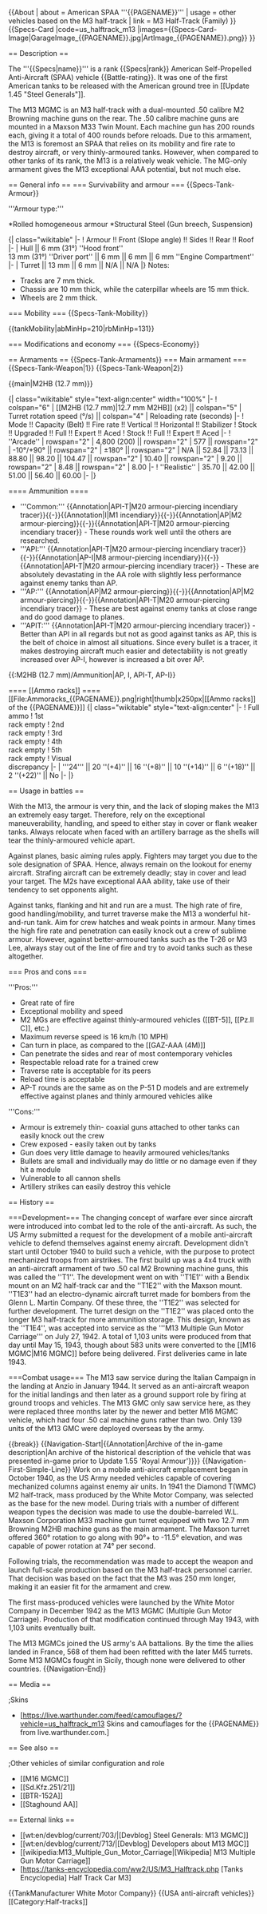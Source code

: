 {{About
| about = American SPAA '''{{PAGENAME}}'''
| usage = other vehicles based on the M3 half-track
| link = M3 Half-Track (Family)
}}
{{Specs-Card
|code=us_halftrack_m13
|images={{Specs-Card-Image|GarageImage_{{PAGENAME}}.jpg|ArtImage_{{PAGENAME}}.png}}
}}

== Description ==
<!-- ''In the description, the first part should be about the history of the creation and combat usage of the vehicle, as well as its key features. In the second part, tell the reader about the ground vehicle in the game. Insert a screenshot of the vehicle, so that if the novice player does not remember the vehicle by name, he will immediately understand what kind of vehicle the article is talking about.'' -->
The '''{{Specs|name}}''' is a rank {{Specs|rank}} American Self-Propelled Anti-Aircraft (SPAA) vehicle {{Battle-rating}}. It was one of the first American tanks to be released with the American ground tree in [[Update 1.45 "Steel Generals"]].

The M13 MGMC is an M3 half-track with a dual-mounted .50 calibre M2 Browning machine guns on the rear. The .50 calibre machine guns are mounted in a Maxson M33 Twin Mount. Each machine gun has 200 rounds each, giving it a total of 400 rounds before reloads. Due to this armament, the M13 is foremost an SPAA that relies on its mobility and fire rate to destroy aircraft, or very thinly-armoured tanks. However, when compared to other tanks of its rank, the M13 is a relatively weak vehicle. The MG-only armament gives the M13 exceptional AAA potential, but not much else.

== General info ==
=== Survivability and armour ===
{{Specs-Tank-Armour}}
<!-- ''Describe armour protection. Note the most well protected and key weak areas. Appreciate the layout of modules as well as the number and location of crew members. Is the level of armour protection sufficient, is the placement of modules helpful for survival in combat? If necessary use a visual template to indicate the most secure and weak zones of the armour.'' -->

'''Armour type:'''

*Rolled homogeneous armour
*Structural Steel (Gun breech, Suspension)

{| class="wikitable"
|-
! Armour !! Front (Slope angle) !! Sides !! Rear !! Roof
|-
| Hull || 6 mm (31°) ''Hood front'' <br>13 mm (31°) ''Driver port'' || 6 mm || 6 mm || 6 mm ''Engine Compartment''
|-
| Turret || 13 mm || 6 mm || N/A || N/A
|}
Notes:

* Tracks are 7 mm thick.
* Chassis are 10 mm thick, while the caterpillar wheels are 15 mm thick.
* Wheels are 2 mm thick.

=== Mobility ===
{{Specs-Tank-Mobility}}
<!-- ''Write about the mobility of the ground vehicle. Estimate the specific power and manoeuvrability, as well as the maximum speed forwards and backwards.'' -->

{{tankMobility|abMinHp=210|rbMinHp=131}}

=== Modifications and economy ===
{{Specs-Economy}}

== Armaments ==
{{Specs-Tank-Armaments}}
=== Main armament ===
{{Specs-Tank-Weapon|1}}
{{Specs-Tank-Weapon|2}}
<!-- ''Give the reader information about the characteristics of the main gun. Assess its effectiveness in a battle based on the reloading speed, ballistics and the power of shells. Do not forget about the flexibility of the fire, that is how quickly the cannon can be aimed at the target, open fire on it and aim at another enemy. Add a link to the main article on the gun: <code><nowiki>{{main|Name of the weapon}}</nowiki></code>. Describe in general terms the ammunition available for the main gun. Give advice on how to use them and how to fill the ammunition storage.'' -->
{{main|M2HB (12.7 mm)}}

{| class="wikitable" style="text-align:center" width="100%"
|-
! colspan="6" | [[M2HB (12.7 mm)|12.7 mm M2HB]] (x2) || colspan="5" | Turret rotation speed (°/s) || colspan="4" | Reloading rate (seconds)
|-
! Mode !! Capacity (Belt) !! Fire rate !! Vertical !! Horizontal !! Stabilizer
! Stock !! Upgraded !! Full !! Expert !! Aced
! Stock !! Full !! Expert !! Aced
|-
! ''Arcade''
| rowspan="2" | 4,800 (200) || rowspan="2" | 577 || rowspan="2" | -10°/+90° || rowspan="2" | ±180° || rowspan="2" | N/A || 52.84 || 73.13 || 88.80 || 98.20 || 104.47 || rowspan="2" | 10.40 || rowspan="2" | 9.20 || rowspan="2" | 8.48 || rowspan="2" | 8.00
|-
! ''Realistic''
| 35.70 || 42.00 || 51.00 || 56.40 || 60.00
|-
|}

==== Ammunition ====

* '''Common:''' {{Annotation|API-T|M20 armour-piercing incendiary tracer}}{{-}}{{Annotation|I|M1 incendiary}}{{-}}{{Annotation|AP|M2 armour-piercing}}{{-}}{{Annotation|API-T|M20 armour-piercing incendiary tracer}} - These rounds work well until the others are researched.
* '''API:''' {{Annotation|API-T|M20 armour-piercing incendiary tracer}}{{-}}{{Annotation|AP-I|M8 armour-piercing incendiary}}{{-}}{{Annotation|API-T|M20 armour-piercing incendiary tracer}} - These are absolutely devastating in the AA role with slightly less performance against enemy tanks than AP.
* '''AP:''' {{Annotation|AP|M2 armour-piercing}}{{-}}{{Annotation|AP|M2 armour-piercing}}{{-}}{{Annotation|API-T|M20 armour-piercing incendiary tracer}} - These are best against enemy tanks at close range and do good damage to planes.
* '''APIT:''' {{Annotation|API-T|M20 armour-piercing incendiary tracer}} - Better than API in all regards but not as good against tanks as AP, this is the belt of choice in almost all situations. Since every bullet is a tracer, it makes destroying aircraft much easier and detectability is not greatly increased over AP-I, however is increased a bit over AP.

{{:M2HB (12.7 mm)/Ammunition|AP, I, API-T, AP-I}}

==== [[Ammo racks]] ====
[[File:Ammoracks_{{PAGENAME}}.png|right|thumb|x250px|[[Ammo racks]] of the {{PAGENAME}}]]
{| class="wikitable" style="text-align:center"
|-
! Full<br>ammo
! 1st<br>rack empty
! 2nd<br>rack empty
! 3rd<br>rack empty
! 4th<br>rack empty
! 5th<br>rack empty
! Visual<br>discrepancy
|-
| '''24''' || 20&nbsp;''(+4)'' || 16&nbsp;''(+8)'' || 10&nbsp;''(+14)'' || 6&nbsp;''(+18)'' || 2&nbsp;''(+22)'' || No
|-
|}

== Usage in battles ==
<!-- ''Describe the tactics of playing in the vehicle, the features of using vehicles in the team and advice on tactics. Refrain from creating a "guide" - do not impose a single point of view but instead give the reader food for thought. Describe the most dangerous enemies and give recommendations on fighting them. If necessary, note the specifics of the game in different modes (AB, RB, SB).'' -->

With the M13, the armour is very thin, and the lack of sloping makes the M13 an extremely easy target. Therefore, rely on the exceptional maneuverability, handling, and speed to either stay in cover or flank weaker tanks. Always relocate when faced with an artillery barrage as the shells will tear the thinly-armoured vehicle apart.

Against planes, basic aiming rules apply. Fighters may target you due to the sole designation of SPAA. Hence, always remain on the lookout for enemy aircraft. Strafing aircraft can be extremely deadly; stay in cover and lead your target. The M2s have exceptional AAA ability, take use of their tendency to set opponents alight.

Against tanks, flanking and hit and run are a must. The high rate of fire, good handling/mobility, and turret traverse make the M13 a wonderful hit-and-run tank. Aim for crew hatches and weak points in armour. Many times the high fire rate and penetration can easily knock out a crew of sublime armour. However, against better-armoured tanks such as the T-26 or M3 Lee, always stay out of the line of fire and try to avoid tanks such as these altogether.

=== Pros and cons ===
<!-- ''Summarise and briefly evaluate the vehicle in terms of its characteristics and combat effectiveness. Mark its pros and cons in a bulleted list. Try not to use more than 6 points for each of the characteristics. Avoid using categorical definitions such as "bad", "good" and the like - use substitutions with softer forms such as "inadequate" and "effective".'' -->

'''Pros:'''

* Great rate of fire
* Exceptional mobility and speed
* M2 MGs are effective against thinly-armoured vehicles ([[BT-5]], [[Pz.II C]], etc.)
* Maximum reverse speed is 16 km/h (10 MPH)
* Can turn in place, as compared to the [[GAZ-AAA (4M)]]
* Can penetrate the sides and rear of most contemporary vehicles
* Respectable reload rate for a trained crew
* Traverse rate is acceptable for its peers
* Reload time is acceptable
* AP-T rounds are the same as on the P-51 D models and are extremely effective against planes and thinly armoured vehicles alike

'''Cons:'''

* Armour is extremely thin- coaxial guns attached to other tanks can easily knock out the crew
* Crew exposed - easily taken out by tanks
* Gun does very little damage to heavily armoured vehicles/tanks
* Bullets are small and individually may do little or no damage even if they hit a module
* Vulnerable to all cannon shells
* Artillery strikes can easily destroy this vehicle

== History ==
<!-- ''Describe the history of the creation and combat usage of the vehicle in more detail than in the introduction. If the historical reference turns out to be too long, take it to a separate article, taking a link to the article about the vehicle and adding a block "/History" (example: <nowiki>https://wiki.warthunder.com/(Vehicle-name)/History</nowiki>) and add a link to it here using the <code>main</code> template. Be sure to reference text and sources by using <code><nowiki><ref></ref></nowiki></code>, as well as adding them at the end of the article with <code><nowiki><references /></nowiki></code>. This section may also include the vehicle's dev blog entry (if applicable) and the in-game encyclopedia description (under <code><nowiki>=== In-game description ===</nowiki></code>, also if applicable).'' -->

===Development===
The changing concept of warfare ever since aircraft were introduced into combat led to the role of the anti-aircraft. As such, the US Army submitted a request for the development of a mobile anti-aircraft vehicle to defend themselves against enemy aircraft. Development didn't start until October 1940 to build such a vehicle, with the purpose to protect mechanized troops from airstrikes. The first build up was a 4x4 truck with an anti-aircraft armament of two .50 cal M2 Browning machine guns, this was called the ''T1''. The development went on with ''T1E1'' with a Bendix mount on an M2 half-track car and the ''T1E2'' with the Maxson mount. ''T1E3'' had an electro-dynamic aircraft turret made for bombers from the Glenn L. Martin Company. Of these three, the ''T1E2'' was selected for further development. The turret design on the ''T1E2'' was placed onto the longer M3 half-track for more ammunition storage. This design, known as the ''T1E4'', was accepted into service as the '''M13 Multiple Gun Motor Carriage''' on July 27, 1942. A total of 1,103 units were produced from that day until May 15, 1943, though about 583 units were converted to the [[M16 MGMC|M16 MGMC]] before being delivered. First deliveries came in late 1943.

===Combat usage===
The M13 saw service during the Italian Campaign in the landing at Anzio in January 1944. It served as an anti-aircraft weapon for the initial landings and then later as a ground support role by firing at ground troops and vehicles. The M13 GMC only saw service here, as they were replaced three months later by the newer and better M16 MGMC vehicle, which had four .50 cal machine guns rather than two. Only 139 units of the M13 GMC were deployed overseas by the army.

{{break}}
{{Navigation-Start|{{Annotation|Archive of the in-game description|An archive of the historical description of the vehicle that was presented in-game prior to Update 1.55 'Royal Armour'}}}}
{{Navigation-First-Simple-Line}}
Work on a mobile anti-aircraft emplacement began in October 1940, as the US Army needed vehicles capable of covering mechanized columns against enemy air units. In 1941 the Diamond T(WMC) M2 half-track, mass produced by the White Motor Company, was selected as the base for the new model. During trials with a number of different weapon types the decision was made to use the double-barreled W.L. Maxson Corporation M33 machine gun turret equipped with two 12.7 mm Browning M2HB machine guns as the main armament. The Maxson turret offered 360° rotation to go along with 90°+ to -11.5° elevation, and was capable of power rotation at 74° per second.

Following trials, the recommendation was made to accept the weapon and launch full-scale production based on the M3 half-track personnel carrier. That decision was based on the fact that the M3 was 250 mm longer, making it an easier fit for the armament and crew.

The first mass-produced vehicles were launched by the White Motor Company in December 1942 as the M13 MGMC (Multiple Gun Motor Carriage). Production of that modification continued through May 1943, with 1,103 units eventually built.

The M13 MGMCs joined the US army's AA battalions. By the time the allies landed in France, 568 of them had been refitted with the later M45 turrets. Some M13 MGMCs fought in Sicily, though none were delivered to other countries.
{{Navigation-End}}

== Media ==
<!-- ''Excellent additions to the article would be video guides, screenshots from the game, and photos.'' -->

;Skins
* [https://live.warthunder.com/feed/camouflages/?vehicle=us_halftrack_m13 Skins and camouflages for the {{PAGENAME}} from live.warthunder.com.]

== See also ==
<!-- ''Links to the articles on the War Thunder Wiki that you think will be useful for the reader, for example:''
* ''reference to the series of the vehicles;''
* ''links to approximate analogues of other nations and research trees.'' -->

;Other vehicles of similar configuration and role

* [[M16 MGMC]]
* [[Sd.Kfz.251/21]]
* [[BTR-152A]]
* [[Staghound AA]]

== External links ==
<!-- ''Paste links to sources and external resources, such as:''
* ''topic on the official game forum;''
* ''other literature.'' -->

* [[wt:en/devblog/current/703/|[Devblog] Steel Generals: M13 MGMC]]
* [[wt:en/devblog/current/713/|[Devblog] Developers about M13 MGC]]
* [[wikipedia:M13_Multiple_Gun_Motor_Carriage|[Wikipedia] M13 Multiple Gun Motor Carriage]]
* [https://tanks-encyclopedia.com/ww2/US/M3_Halftrack.php <nowiki>[Tanks Encyclopedia]</nowiki> Half Track Car M3]

{{TankManufacturer White Motor Company}}
{{USA anti-aircraft vehicles}}
[[Category:Half-tracks]]